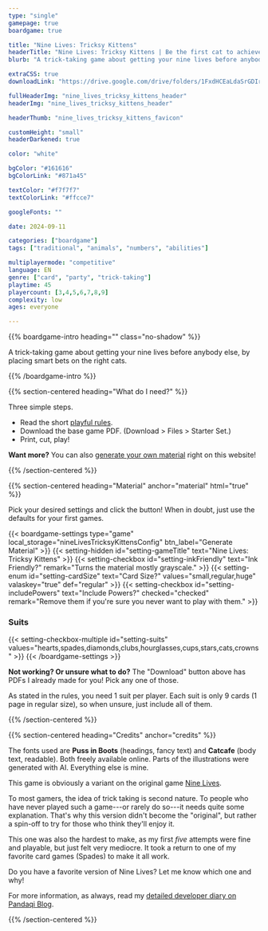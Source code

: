 ```yaml
---
type: "single"
gamepage: true
boardgame: true

title: "Nine Lives: Tricksy Kittens"
headerTitle: "Nine Lives: Tricksy Kittens | Be the first cat to achieve your nine lives!"
blurb: "A trick-taking game about getting your nine lives before anybody else, by placing smart bets on the right cats."

extraCSS: true
downloadLink: "https://drive.google.com/drive/folders/1FxdHCEaLdaSrGDIrCx5yZHMx6P07_Ios"

fullHeaderImg: "nine_lives_tricksy_kittens_header"
headerImg: "nine_lives_tricksy_kittens_header"

headerThumb: "nine_lives_tricksy_kittens_favicon"

customHeight: "small"
headerDarkened: true

color: "white"

bgColor: "#161616"
bgColorLink: "#871a45"

textColor: "#f7f7f7"
textColorLink: "#ffcce7"

googleFonts: ""

date: 2024-09-11

categories: ["boardgame"]
tags: ["traditional", "animals", "numbers", "abilities"]

multiplayermode: "competitive"
language: EN
genre: ["card", "party", "trick-taking"]
playtime: 45
playercount: [3,4,5,6,7,8,9]
complexity: low
ages: everyone

---
```


<div class="bg-cats"></div>

{{% boardgame-intro heading="" class="no-shadow" %}}

A trick-taking game about getting your nine lives before anybody else, by placing smart bets on the right cats.

{{% /boardgame-intro %}}

{{% section-centered heading="What do I need?" %}}

Three simple steps.
* Read the short [playful rules](rules).
* Download the base game PDF. (Download > Files > Starter Set.)
* Print, cut, play!

**Want more?** You can also [generate your own material](#material) right on this website!

{{% /section-centered %}}

{{% section-centered heading="Material" anchor="material" html="true" %}}

<p>Pick your desired settings and click the button! When in doubt, just use the defaults for your first games.</p>

{{< boardgame-settings type="game" local_storage="nineLivesTricksyKittensConfig" btn_label="Generate Material" >}}
	{{< setting-hidden id="setting-gameTitle" text="Nine Lives: Tricksy Kittens" >}}
  {{< setting-checkbox id="setting-inkFriendly" text="Ink Friendly?" remark="Turns the material mostly grayscale." >}}
  {{< setting-enum id="setting-cardSize" text="Card Size?" values="small,regular,huge" valaskey="true" def="regular" >}}
  {{< setting-checkbox id="setting-includePowers" text="Include Powers?" checked="checked" remark="Remove them if you're sure you never want to play with them." >}}
  <h3>Suits</h3>
  {{< setting-checkbox-multiple id="setting-suits" values="hearts,spades,diamonds,clubs,hourglasses,cups,stars,cats,crowns" >}}
{{< /boardgame-settings >}}

<p class="settings-remark"><strong>Not working? Or unsure what to do?</strong> The "Download" button above has PDFs I already made for you! Pick any one of those.</p>

<p class="settings-remark">As stated in the rules, you need 1 suit per player. Each suit is only 9 cards (1 page in regular size), so when unsure, just include all of them.</p>

{{% /section-centered %}}

{{% section-centered heading="Credits" anchor="credits" %}}

The fonts used are **Puss in Boots** (headings, fancy text) and **Catcafe** (body text, readable). Both freely available online. Parts of the illustrations were generated with AI. Everything else is mine.

This game is obviously a variant on the original game [Nine Lives](https://pandaqi.com/nine-lives).

To most gamers, the idea of trick taking is second nature. To people who have never played such a game---or rarely do so---it needs quite some explanation. That's why this version didn't become the "original", but rather a spin-off to try for those who think they'll enjoy it.

This one was also the hardest to make, as my first _five_ attempts were fine and playable, but just felt very mediocre. It took a return to one of my favorite card games (Spades) to make it all work.

Do you have a favorite version of Nine Lives? Let me know which one and why!

For more information, as always, read my [detailed developer diary on Pandaqi Blog](https://pandaqi.com/blog/boardgames/nine-lives-tricksy-kittens).

{{% /section-centered %}}